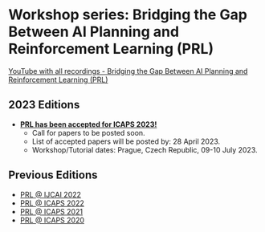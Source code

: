 # Workshop series: Bridging the Gap Between AI Planning and Reinforcement Learning (PRL)

[YouTube with all recordings - Bridging the Gap Between AI Planning and Reinforcement Learning (PRL)](https://www.youtube.com/c/PRLWorkshop-PlanningandReinforcementLearning)

## 2023 Editions

- **[PRL has been accepted for ICAPS 2023!](https://prl-theworkshop.github.io/prl2023-icaps/)**
	- Call for papers to be posted soon.
	- List of accepted papers will be posted by: 28 April 2023.
	- Workshop/Tutorial dates: Prague, Czech Republic, 09-10 July 2023.

## Previous Editions

- [PRL @ IJCAI 2022](https://prl-theworkshop.github.io/prl2022-ijcai/)
- [PRL @ ICAPS 2022](https://prl-theworkshop.github.io/prl2022-icaps/)
- [PRL @ ICAPS 2021](https://prl-theworkshop.github.io/prl2021/)
- [PRL @ ICAPS 2020](https://prl-theworkshop.github.io/icaps20subpages.icaps-conference.org/workshops/prl/)
